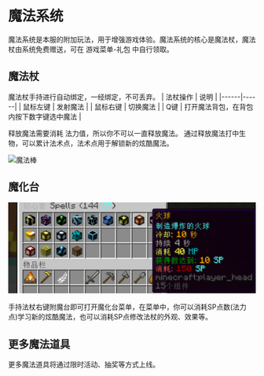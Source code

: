 # 魔法系统

魔法系统是本服的附加玩法，用于增强游戏体验。魔法系统的核心是魔法杖，魔法杖由系统免费赠送，可在 游戏菜单-礼包 中自行领取。

## 魔法杖

魔法杖手持进行自动绑定，一经绑定，不可丢弃。
| 法杖操作 | 说明 |
|------|------|
| 鼠标左键 | 发射魔法 |
| 鼠标右键 | 切换魔法 |
| Q键 | 打开魔法背包，在背包内按下数字键选中魔法 |

释放魔法需要消耗 法力值，所以你不可以一直释放魔法。
通过释放魔法打中生物，可以累计法术点，法术点用于解锁新的炫酷魔法。

![魔法棒](../../assets/magic1.png)

## 魔化台

![魔化台](../../assets/magic2.png)

手持法杖右键附魔台即可打开魔化台菜单，在菜单中，你可以消耗SP点数(法力点)学习新的炫酷魔法，也可以消耗SP点修改法杖的外观、效果等。

## 更多魔法道具

更多魔法道具将通过限时活动、抽奖等方式上线。